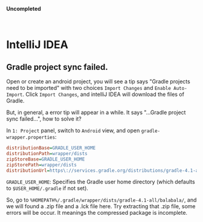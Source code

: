 **Uncompleted**

<br/>

# IntelliJ IDEA

## Gradle project sync failed.

Open or create an android project, you will see a tip says "Gradle projects need to be imported" with two choices ```Import Changes``` and ```Enable Auto-Import```.
Click ```Import Changes```, and intelliJ IDEA will download the files of Gradle.

But, in general, a error tip will appear in a while.
It says "...Gradle project sync failed...", how to solve it?

In ```1: Project``` panel, switch to ```Android``` view, and open ```gradle-wrapper.properties```:

``` INI
distributionBase=GRADLE_USER_HOME
distributionPath=wrapper/dists
zipStoreBase=GRADLE_USER_HOME
zipStorePath=wrapper/dists
distributionUrl=https\://services.gradle.org/distributions/gradle-4.1-all.zip
```

```GRADLE_USER_HOME```: Specifies the Gradle user home directory (which defaults to ```$USER_HOME/.gradle``` if not set).

So, go to ```%HOMEPATH%/.gradle/wrapper/dists/gradle-4.1-all/balabala/```, and we will found a .zip file and a .lck file here.
Try extracting that .zip file, some errors will be occur.
It meanings the compressed package is incomplete.
